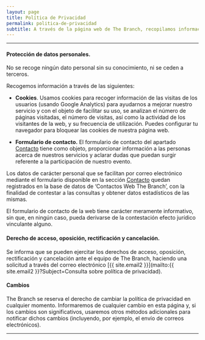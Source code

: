 ```yaml
---
layout: page
title: Política de Privacidad
permalink: politica-de-privacidad
subtitle: A través de la página web de The Branch, recopilamos información con el único objetivo de mejorar nuestros servicios.
---
```


***

#### Protección de datos personales.

No se recoge ningún dato personal sin su conocimiento, ni se ceden a terceros. 

Recogemos información a través de las siguientes:

-   **Cookies**. Usamos cookies para recoger información de las visitas de los usuarios (usando Google Analytics) para ayudarnos a mejorar nuestro servicio y con el objeto de facilitar su uso, se analizan el número de páginas visitadas, el número de visitas, así como la actividad de los visitantes de la web, y su frecuencia de utilización. Puedes configurar tu navegador para bloquear las cookies de nuestra página web.

- **Formulario de contacto.** El formulario de contacto del apartado [Contacto](https://thebranch.work#contacto) tiene como objeto, proporcionar información a las personas acerca de nuestros servicios y aclarar dudas que puedan surgir referente a la participación de nuestro evento.

Los datos de carácter personal que se facilitan por correo electrónico mediante el formulario disponible en la sección [Contacto](https://thebranch.work#contacto) quedan registrados en la base de datos de ‘Contactos Web The Branch’, con la finalidad de contestar a las consultas y obtener datos estadísticos de las mismas.

El formulario de contacto de la web tiene carácter meramente informativo, sin que, en ningún caso, pueda derivarse de la contestación efecto jurídico vinculante alguno.

#### Derecho de acceso, oposición, rectificación y cancelación.

Se informa que se pueden ejercitar los derechos de acceso, oposición, rectificación y cancelación ante el equipo de The Branch, haciendo una solicitud a través del correo electrónico [{{ site.email2 }}](mailto:{{ site.email2 }}?Subject=Consulta sobre  política de privacidad).

#### Cambios

The Branch se reserva el derecho de cambiar la política de privacidad en cualquier momento. Informaremos de cualquier cambio en esta página y, si los cambios son significativos, usaremos otros métodos adicionales para notificar dichos cambios (incluyendo, por ejemplo, el envío de correos electrónicos).

***